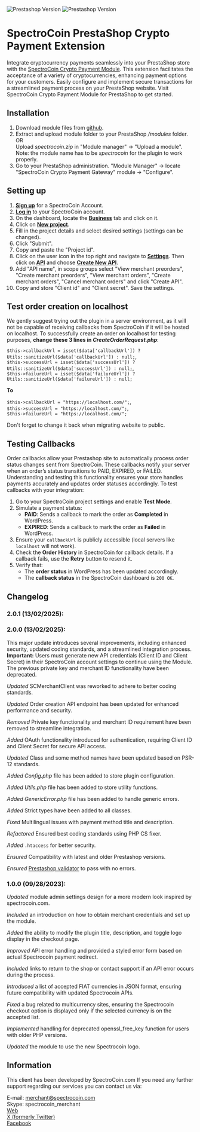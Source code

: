 
![Prestashop Version](https://img.shields.io/badge/Prestashop-v1.7.0-blue)
![Prestashop Version](https://img.shields.io/badge/Prestashop-v8.2.0-blue)

# SpectroCoin PrestaShop Crypto Payment Extension

Integrate cryptocurrency payments seamlessly into your PrestaShop store with the [SpectroCoin Crypto Payment Module](https://spectrocoin.com/en/plugins/accept-bitcoin-prestashop.html). This extension facilitates the acceptance of a variety of cryptocurrencies, enhancing payment options for your customers. Easily configure and implement secure transactions for a streamlined payment process on your PrestaShop website. Visit SpectroCoin Crypto Payment Module for PrestaShop to get started.

## Installation

1. Download module files from [github](https://github.com/SpectroCoin/PrestaShop-Bitcoin-Payment-Gateway-Module).
2. Extract and upload module folder to your PrestaShop <em>/modules</em> folder.<br />
   OR<br>
   Upload <em>spectrocoin.zip</em> in "Module manager" -> "Upload a module".<br />
   Note: the module name has to be <em>spectrocoin</em> for the plugin to work properly.<br />
3. Go to your PrestaShop administration. "Module Manager" -> locate "SpectroCoin Crypto Payment Gateway" module -> "Configure".

## Setting up

1. **[Sign up](https://auth.spectrocoin.com/signup)** for a SpectroCoin Account.
2. **[Log in](https://auth.spectrocoin.com/login)** to your SpectroCoin account.
3. On the dashboard, locate the **[Business](https://spectrocoin.com/en/merchants/projects)** tab and click on it.
4. Click on **[New project](https://spectrocoin.com/en/merchants/projects/new)**.
5. Fill in the project details and select desired settings (settings can be changed).
6. Click "Submit".
7. Copy and paste the "Project id".
8. Click on the user icon in the top right and navigate to **[Settings](https://test.spectrocoin.com/en/settings/)**. Then click on **[API](https://test.spectrocoin.com/en/settings/api)** and choose **[Create New API](https://test.spectrocoin.com/en/settings/api/create)**.
9. Add "API name", in scope groups select "View merchant preorders", "Create merchant preorders", "View merchant orders", "Create merchant orders", "Cancel merchant orders" and click "Create API".
10. Copy and store "Client id" and "Client secret". Save the settings.

## Test order creation on localhost

We gently suggest trying out the plugin in a server environment, as it will not be capable of receiving callbacks from SpectroCoin if it will be hosted on localhost. To successfully create an order on localhost for testing purposes, <b>change these 3 lines in <em>CreateOrderRequest.php</em></b>:

`$this->callbackUrl = isset($data['callbackUrl']) ? Utils::sanitizeUrl($data['callbackUrl']) : null;`, <br>
`$this->successUrl = isset($data['successUrl']) ? Utils::sanitizeUrl($data['successUrl']) : null;`, <br>
`$this->failureUrl = isset($data['failureUrl']) ? Utils::sanitizeUrl($data['failureUrl']) : null;`

<b>To</b>

`$this->callbackUrl = "https://localhost.com/";`, <br>
`$this->successUrl = "https://localhost.com/";`, <br>
`$this->failureUrl = "https://localhost.com/";`

Don't forget to change it back when migrating website to public.

## Testing Callbacks

Order callbacks allow your Prestashop site to automatically process order status changes sent from SpectroCoin. These callbacks notify your server when an order’s status transitions to PAID, EXPIRED, or FAILED. Understanding and testing this functionality ensures your store handles payments accurately and updates order statuses accordingly. To test callbacks with your integration:
 
1. Go to your SpectroCoin project settings and enable **Test Mode**.
2. Simulate a payment status:
   - **PAID**: Sends a callback to mark the order as **Completed** in WordPress.
   - **EXPIRED**: Sends a callback to mark the order as **Failed** in WordPress.
3. Ensure your `callbackUrl` is publicly accessible (local servers like `localhost` will not work).
4. Check the **Order History** in SpectroCoin for callback details. If a callback fails, use the **Retry** button to resend it.
5. Verify that:
   - The **order status** in WordPress has been updated accordingly.
   - The **callback status** in the SpectroCoin dashboard is `200 OK`.

## Changelog

### 2.0.1 (13/02/2025):

### 2.0.0 (13/02/2025):

This major update introduces several improvements, including enhanced security, updated coding standards, and a streamlined integration process. **Important:** Users must generate new API credentials (Client ID and Client Secret) in their SpectroCoin account settings to continue using the Module. The previous private key and merchant ID functionality have been deprecated.

_Updated_ SCMerchantClient was reworked to adhere to better coding standards.

_Updated_ Order creation API endpoint has been updated for enhanced performance and security.

_Removed_ Private key functionality and merchant ID requirement have been removed to streamline integration.

_Added_ OAuth functionality introduced for authentication, requiring Client ID and Client Secret for secure API access.

_Updated_ Class and some method names have been updated based on PSR-12 standards.

_Added_ _Config.php_ file has been added to store plugin configuration.

_Added_ _Utils.php_ file has been added to store utility functions.

_Added_ _GenericError.php_ file has been added to handle generic errors.

_Added_ Strict types have been added to all classes.

_Fixed_ Multilingual issues with payment method title and description.

_Refactored_ Ensured best coding standards using PHP CS fixer.

_Added_ `.htaccess` for better security.

_Ensured_ Compatibility with latest and older Prestashop versions.

_Ensured_ [Prestashop validator](https://validator.prestashop.com/) to pass with no errors.

### 1.0.0 (09/28/2023):

_Updated_ module admin settings design for a more modern look inspired by spectrocoin.com.

_Included_ an introduction on how to obtain merchant credentials and set up the module.

_Added_ the ability to modify the plugin title, description, and toggle logo display in the checkout page.

_Improved_ API error handling and provided a styled error form based on actual Spectrocoin payment redirect.

_Included_ links to return to the shop or contact support if an API error occurs during the process.

_Introduced_ a list of accepted FIAT currencies in JSON format, ensuring future compatibility with updated Spectrocoin APIs.

_Fixed_ a bug related to multicurrency sites, ensuring the Spectrocoin checkout option is displayed only if the selected currency is on the accepted list.

_Implemented_ handling for deprecated openssl_free_key function for users with older PHP versions.

_Updated_ the module to use the new Spectrocoin logo.

## Information

This client has been developed by SpectroCoin.com If you need any further support regarding our services you can contact us via:

E-mail: merchant@spectrocoin.com </br>
Skype: spectrocoin_merchant </br>
[Web](https://spectrocoin.com) </br>
[X (formerly Twitter)](https://twitter.com/spectrocoin) </br>
[Facebook](https://www.facebook.com/spectrocoin/)

